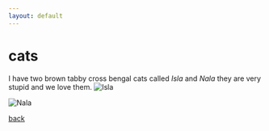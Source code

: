 ```yaml
---
layout: default
---
```


# cats 
I have two brown tabby cross bengal cats called _Isla_ and _Nala_
they are very stupid and we love them.
![Isla](/assets/images/Isla.png)

![Nala](/assets/images/Nala.png)

[back](./)
